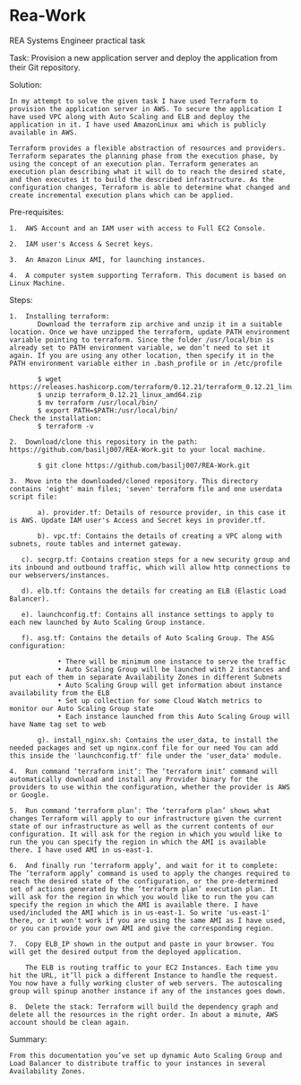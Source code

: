 # Rea-Work
REA Systems Engineer practical task

Task: Provision a new application server and deploy the application from their Git repository.

Solution:

    In my attempt to solve the given task I have used Terraform to provision the application server in AWS. To secure the application I have used VPC along with Auto Scaling and ELB and deploy the application in it. I have used AmazonLinux ami which is publicly available in AWS.
    
    Terraform provides a flexible abstraction of resources and providers. Terraform separates the planning phase from the execution phase, by using the concept of an execution plan. Terraform generates an execution plan describing what it will do to reach the desired state, and then executes it to build the described infrastructure. As the configuration changes, Terraform is able to determine what changed and create incremental execution plans which can be applied.
    
Pre-requisites:

    1.  AWS Account and an IAM user with access to Full EC2 Console.
    
    2.  IAM user's Access & Secret keys.
    
    3.  An Amazon Linux AMI, for launching instances.
    
    4.  A computer system supporting Terraform. This document is based on Linux Machine.
        
Steps:

    1.  Installing terraform: 
           Download the terraform zip archive and unzip it in a suitable location. Once we have unzipped the terraform, update PATH environment variable pointing to terraform. Since the folder /usr/local/bin is already set to PATH environment variable, we don’t need to set it again. If you are using any other location, then specify it in the PATH environment variable either in .bash_profile or in /etc/profile
           
           $ wget https://releases.hashicorp.com/terraform/0.12.21/terraform_0.12.21_linux_amd64.zip
           $ unzip terraform_0.12.21_linux_amd64.zip 
           $ mv terraform /usr/local/bin/
           $ export PATH=$PATH:/usr/local/bin/
    Check the installation:
           $ terraform -v
           
    2.  Download/clone this repository in the path: https://github.com/basilj007/REA-Work.git to your local machine.
  
           $ git clone https://github.com/basilj007/REA-Work.git
           
    3.  Move into the downloaded/cloned repository. This directory contains 'eight' main files; 'seven' terraform file and one userdata script file:
    
           a). provider.tf: Details of resource provider, in this case it is AWS. Update IAM user's Access and Secret keys in provider.tf.
           
           b). vpc.tf: Contains the details of creating a VPC along with subnets, route tables and internet gateway.

	   c). secgrp.tf: Contains creation steps for a new security group and its inbound and outbound traffic, which will allow http connections to our webservers/instances.
  	   
	   d). elb.tf: Contains the details for creating an ELB (Elastic Load Balancer).

	   e). launchconfig.tf: Contains all instance settings to apply to each new launched by Auto Scaling Group instance.

	   f). asg.tf: Contains the details of Auto Scaling Group. The ASG configuration:

                • There will be minimum one instance to serve the traffic
    		    • Auto Scaling Group will be launched with 2 instances and put each of them in separate Availability Zones in different Subnets
    		    • Auto Scaling Group will get information about instance availability from the ELB
    		    • Set up collection for some Cloud Watch metrics to monitor our Auto Scaling Group state
   		        • Each instance launched from this Auto Scaling Group will have Name tag set to web 

           g). install_nginx.sh: Contains the user_data, to install the needed packages and set up nginx.conf file for our need You can add this inside the 'launchconfig.tf' file under the 'user_data' module.

    4.  Run command ‘terraform init’: The ‘terraform init‘ command will automatically download and install any Provider binary for the providers to use within the configuration, whether the provider is AWS or Google.
       
    5.  Run command ‘terraform plan’: The ‘terraform plan’ shows what changes Terraform will apply to our infrastructure given the current state of our infrastructure as well as the current contents of our configuration. It will ask for the region in which you would like to run the you can specify the region in which the AMI is available there. I have used AMI in us-east-1.
       
    6.  And finally run ‘terraform apply’, and wait for it to complete: The ‘terraform apply’ command is used to apply the changes required to reach the desired state of the configuration, or the pre-determined set of actions generated by the ‘terraform plan’ execution plan. It will ask for the region in which you would like to run the you can specify the region in which the AMI is available there. I have used/included the AMI which is in us-east-1. So write 'us-east-1' there, or it won't work if you are using the same AMI as I have used, or you can provide your own AMI and give the corresponding region.
       
    7.  Copy ELB_IP shown in the output and paste in your browser. You will get the desired output from the deployed application. 
       
        The ELB is routing traffic to your EC2 Instances. Each time you hit the URL, it’ll pick a different Instance to handle the request. You now have a fully working cluster of web servers. The autoscaling group will spinup another instance if any of the instances goes down.
        
    8.  Delete the stack: Terraform will build the dependency graph and delete all the resources in the right order. In about a minute, AWS account should be clean again.
    
Summary:

    From this documentation you’ve set up dynamic Auto Scaling Group and Load Balancer to distribute traffic to your instances in several Availability Zones.
